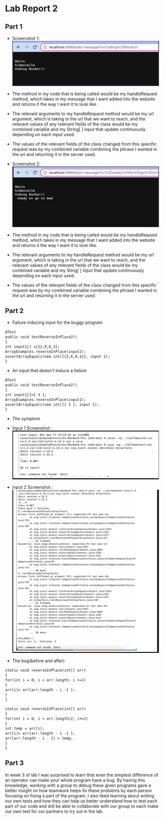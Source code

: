 # Lab Report 2
## Part 1
* Screenshot 1: ![Image](tester3.png)
* The method in my code that is being called would be my handleRequest method, which takes in my message that I want added into the website and returns it the way I want it to look like.
* The relevant arguments to my handleRequest method would be my url argument, which is taking in the url that we want to reach, and the relevant values of any relevant fields of the class would be my combined variable and my String[ ] input that update continuously depending on each input used.
* The values of the relevant fields of the class changed from this specific request was by my combined variable combining the phrase I wanted in the url and returning it in the server used.

* Screenshot 2: ![Image](tester4.png)
* The method in my code that is being called would be my handleRequest method, which takes in my message that I want added into the website and returns it the way I want it to look like.
* The relevant arguments to my handleRequest method would be my url argument, which is taking in the url that we want to reach, and the relevant values of any relevant fields of the class would be my combined variable and my Sting[ ] input that update continuously depending on each input used.
* The values of the relevant fields of the class changed from this specific request was by my combined variable combining the phrase I wanted in the url and returning it in the server used.

## Part 2
* Failure inducing input for the buggy program
```
@Test
public void testReverseInPlace2()
{
int input1[] ={12,9,6,3};
ArrayExamples.reverseInPlace(input1);
assertArrayEquals(new int[]{3,6,9,12}, input 1);
}
```
* An input that doesn't induce a failure
```
@Test
public void testReverseInPlace2()
{
int input1[]={ 3 };
ArrayExamples.reverseInPlace(input1);
assertArrayEquals(new int[]{ 3 }, input 1);
}
```
* The symptom
* Input 1 Screenshot : ![Image](tester1.png)
* Input 2 Screenshot : ![Image](tester2.png)

* The bug(before and after)
```
static void reverseInPlace(int[] arr)
{
for(int i = 0; i < arr.length; i +=1)
{
arr[i]= arr[arr.length - i -1 ];
}
}
```
```
static void reverseInPlace(int[] arr)
{
for(int i = 0; i < arr.length/2; i+=1)
{
int temp = arr[i];
arr[i]= arr[arr.length - i -1 ];
arr[arr.length - i - 1] = temp;
}
}
```


## Part 3
In week 3 of lab I was surprised to learn that even the simplest difference of an operator can make your whole program have a bug. By having this knowledge, working with a group to debug these given programs gave a better insight on how teamwork helps fix these problems by each person focusing on fixing a part of the program. I also liked learning about writing our own tests and how they can help us better understand how to test each part of our code and still be able to collaborate with our group to each make our own test for our partners to try out in the lab.
